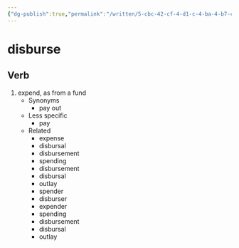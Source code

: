 ```yaml
---
{"dg-publish":true,"permalink":"/written/5-cbc-42-cf-4-d1-c-4-ba-4-b7-c5-cab-096-c84-a07/","dgHomeLink":true,"dgPassFrontmatter":false}
---
```


# disburse


## Verb

1. expend, as from a fund
	- Synonyms
		- pay out
	- Less specific
		- pay
	- Related
		- expense
		- disbursal
		- disbursement
		- spending
		- disbursement
		- disbursal
		- outlay
		- spender
		- disburser
		- expender
		- spending
		- disbursement
		- disbursal
		- outlay

